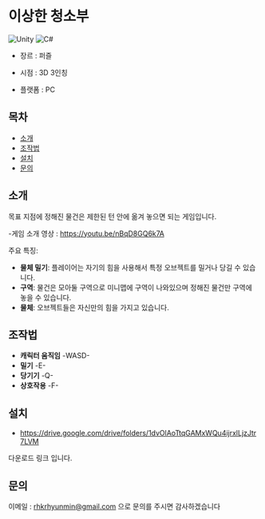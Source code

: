 # 이상한 청소부

![Unity](https://img.shields.io/badge/Unity-2022.3-blue.svg)
![C#](https://img.shields.io/badge/C%23-7.0-green.svg)

- 장르 : 퍼즐

- 시점 : 3D 3인칭

- 플랫폼 : PC 

## 목차
- [소개](#소개)
- [조작법](#조작법)
- [설치](#설치)
- [문의](#문의)

## 소개
목표 지점에 정해진 물건은 제한된 턴 안에 옮겨 놓으면 되는 게임입니다.

-게임 소개 영상 : https://youtu.be/nBqD8GQ6k7A

주요 특징:
- **물체 밀기**: 플레이어는 자기의 힘을 사용해서 특정 오브젝트를 밀거나 당길 수 있습니다.
- **구역**: 물건은 모아둘 구역으로 미니맵에 구역이 나와있으며 정해진 물건만 구역에 놓을 수 있습니다.
- **물체**: 오브젝트들은 자신만의 힘을 가지고 있습니다.

## 조작법

- **캐릭터 움직임** -WASD-
- **밀기**     -E-
- **당기기**   -Q-
- **상호작용** -F-

## 설치

- https://drive.google.com/drive/folders/1dvOlAoTtqGAMxWQu4ijrxlLjzJtr7LVM
  
다운로드 링크 입니다.


## 문의
이메일 : rhkrhyunmin@gmail.com 으로 문의를 주시면 감사하겠습니다

 
